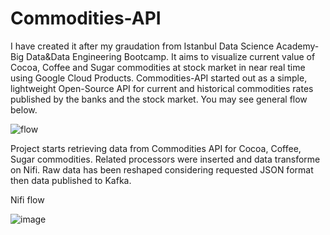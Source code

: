 # Commodities-API

I have created it after my graudation from Istanbul Data Science Academy- Big Data&Data Engineering Bootcamp.
It aims to visualize current value of Cocoa, Coffee and Sugar commodities at stock market in near real time using Google Cloud Products.
Commodities-API started out as a simple, lightweight Open-Source API for current and historical commodities rates published by the banks and the stock market.
You may see general flow below.

![flow](https://user-images.githubusercontent.com/106034214/226112509-557beb1c-4675-4b7d-9d95-cef24037c66b.PNG)

Project starts retrieving data from Commodities API for Cocoa, Coffee, Sugar commodities. Related processors were inserted and data transforme on Nifi.
Raw data has been reshaped considering requested JSON format then data published to Kafka.

Nifi flow

![image](https://user-images.githubusercontent.com/106034214/226112864-280a5a12-efdf-4082-a49d-5bd502c20f67.png)

